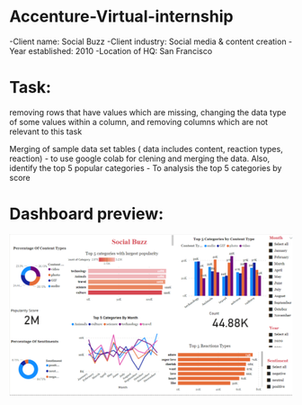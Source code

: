 # Accenture-Virtual-internship

-Client name: Social Buzz
-Client industry: Social media & content creation
-Year established: 2010
-Location of HQ: San Francisco


# **Task:**

removing rows that have values which are missing,
changing the data type of some values within a column, and
removing columns which are not relevant to this task

Merging of sample data set tables ( data includes content, reaction types, reaction) - to use google colab for clening and merging the data. 
Also, identify the top 5 popular categories - To analysis the top 5 categories by score 

# **Dashboard preview:**

![Dashboard](https://github.com/kavinilavanM/Accunture-Virtual-internship/blob/main/DASHBOARD%20PREVIWE.PNG)
